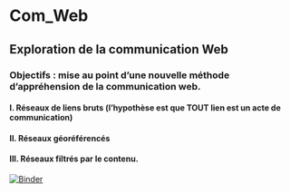 # Com_Web
## Exploration de la communication Web
### Objectifs : mise au point d’une nouvelle méthode d’appréhension de la communication web.

#### I. Réseaux de liens bruts (l’hypothèse est que TOUT lien est un acte de communication)
#### II. Réseaux géoréférencés
#### III. Réseaux filtrés par le contenu. 


[![Binder](https://mybinder.org/badge_logo.svg)](https://mybinder.org/v2/gh/Aziguy/Com_Web/master?filepath=Documentation.ipynb)
